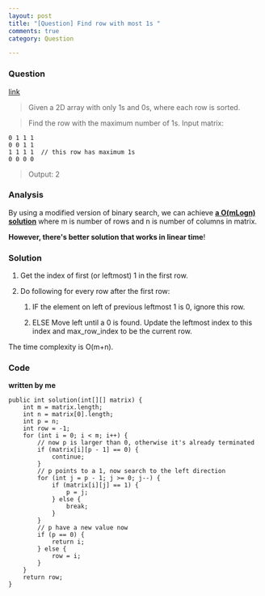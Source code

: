 ```yaml
---
layout: post
title: "[Question] Find row with most 1s "
comments: true
category: Question

---
```


### Question

[link](http://www.geeksforgeeks.org/find-the-row-with-maximum-number-1s/)

> Given a 2D array with only 1s and 0s, where each row is sorted. 

> Find the row with the maximum number of 1s. Input matrix: 

    0 1 1 1
    0 0 1 1
    1 1 1 1  // this row has maximum 1s
    0 0 0 0

> Output: 2

### Analysis

By using a modified version of binary search, we can achieve __[a O(mLogn) solution](http://www.geeksforgeeks.org/find-the-row-with-maximum-number-1s/)__ where m is number of rows and n is number of columns in matrix. 

__However, there's better solution that works in linear time__! 

### Solution 

1. Get the index of first (or leftmost) 1 in the first row. 

2. Do following for every row after the first row: 

    1. IF the element on left of previous leftmost 1 is 0, ignore this row. 
    
    1. ELSE Move left until a 0 is found. Update the leftmost index to this index and max_row_index to be the current row. 

The time complexity is O(m+n). 

### Code 

__written by me__

	public int solution(int[][] matrix) {
		int m = matrix.length;
		int n = matrix[0].length;
		int p = n;
		int row = -1;
		for (int i = 0; i < m; i++) {
			// now p is larger than 0, otherwise it's already terminated
			if (matrix[i][p - 1] == 0) {
				continue;
			}
			// p points to a 1, now search to the left direction
			for (int j = p - 1; j >= 0; j--) {
				if (matrix[i][j] == 1) {
					p = j;
				} else {
					break;
				}
			}
			// p have a new value now
			if (p == 0) {
				return i;
			} else {
				row = i;
			}
		}
		return row;
	}
